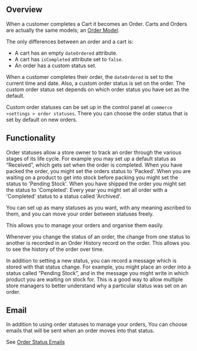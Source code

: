 ## Overview

When a customer completes a Cart it becomes an Order. Carts and Orders are actually the same models; an [Order Model](order-model.md).

The only differences between an order and a cart is:

- A cart has an empty `dateOrdered` attribute.
- A cart has `isCompleted` attribute set to `false`.
- An order has a custom status set.

When a customer completes their order, the `dateOrdered` is set to the current time and date. Also, a custom order status is set on the order. The custom order status set depends on which order status you have set as the default.

Custom order statuses can be set up in the control panel at `commerce >settings > order statuses`. There you can choose the order status that is set by default on new orders.

## Functionality

Order statuses allow a store owner to track an order through the various stages of its life cycle. For example you may set up a default status as “Received”, which gets set when the order is completed. When you have packed the order, you might set the orders status to 'Packed'. When you are waiting on a product to get into stock before packing you might set the status to 'Pending Stock'. When you have shipped the order you might set the status to 'Completed'. Every year you might set all order with a 'Completed' status to a status called 'Archived'.

You can set up as many statuses as you want, with any meaning ascribed to them, and you can move your order between statuses freely.

This allows you to manage your orders and organise them easily.

Whenever you change the status of an order, the change from one status to another is recorded in an Order History record on the order. This allows you to see the history of the order over time.

In addition to setting a new status, you can record a message which is stored with that status change. For example, you might place an order into a status called “Pending Stock”, and in the message you might write in which product you are waiting on stock for. This is a good way to allow multiple store managers to better understand why a particular status was set on an order.

## Email

In addition to using order statuses to manage your orders, You can choose emails that will be sent when an order moves into that status.

See [Order Status Emails](order-status-emails.md)
